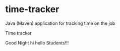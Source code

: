# time-tracker
Java (Maven) application for tracking time on the job

Time tracker

Good Night hi hello Students!!!
